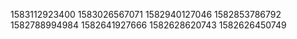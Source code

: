 1583112923400
1583026567071
1582940127046
1582853786792
1582788994984
1582641927666
1582628620743
1582626450749



